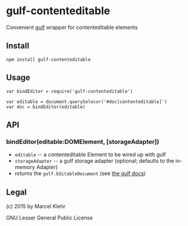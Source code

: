 # gulf-contenteditable
Convenient [gulf](http://github.com/marcelklehr/gulf#readme) wrapper for contenteditable elements

## Install

```
npm install gulf-contenteditable
```

## Usage

```
var bindEditor = require('gulf-contenteditable')

var editable = document.querySelecor('#doc[contenteditable]')
var doc = bindEditor(editable)
```

## API
### bindEditor(editable:DOMElement, [storageAdapter])
  * `editable` -- a contenteditable Element to be wired up with gulf
  * `storageAdapter` -- a gulf storage adapter (optional; defaults to the in-memory Adapter)
  * *returns* the `gulf.EditableDocument` (see [the gulf docs](http://github.com/marcelklehr/gulf#readme))


## Legal
(c) 2015 by Marcel Klehr

GNU Lesser General Public License